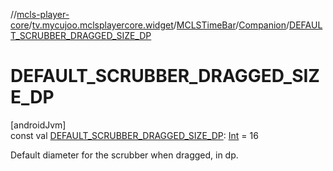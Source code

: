 //[mcls-player-core](../../../../index.md)/[tv.mycujoo.mclsplayercore.widget](../../index.md)/[MCLSTimeBar](../index.md)/[Companion](index.md)/[DEFAULT_SCRUBBER_DRAGGED_SIZE_DP](-d-e-f-a-u-l-t_-s-c-r-u-b-b-e-r_-d-r-a-g-g-e-d_-s-i-z-e_-d-p.md)

# DEFAULT_SCRUBBER_DRAGGED_SIZE_DP

[androidJvm]\
const val [DEFAULT_SCRUBBER_DRAGGED_SIZE_DP](-d-e-f-a-u-l-t_-s-c-r-u-b-b-e-r_-d-r-a-g-g-e-d_-s-i-z-e_-d-p.md): [Int](https://kotlinlang.org/api/latest/jvm/stdlib/kotlin/-int/index.html) = 16

Default diameter for the scrubber when dragged, in dp.
